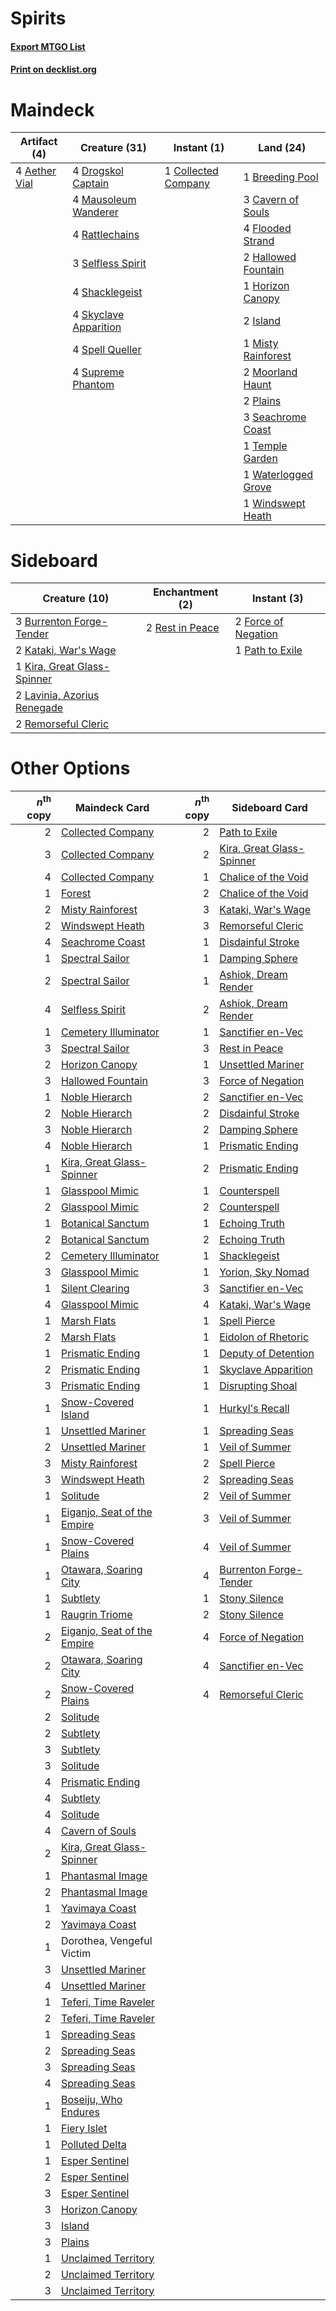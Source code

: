 # Spirits

#### [Export MTGO List](../collection/Spirits/Spirits.txt)
#### [Print on decklist.org](http://decklist.org/?deckmain=4%09Aether%20Vial%0A1%09Breeding%20Pool%0A3%09Cavern%20of%20Souls%0A1%09Collected%20Company%0A4%09Drogskol%20Captain%0A4%09Flooded%20Strand%0A2%09Hallowed%20Fountain%0A1%09Horizon%20Canopy%0A2%09Island%0A4%09Mausoleum%20Wanderer%0A1%09Misty%20Rainforest%0A2%09Moorland%20Haunt%0A2%09Plains%0A4%09Rattlechains%0A3%09Seachrome%20Coast%0A3%09Selfless%20Spirit%0A4%09Shacklegeist%0A4%09Skyclave%20Apparition%0A4%09Spell%20Queller%0A4%09Supreme%20Phantom%0A1%09Temple%20Garden%0A1%09Waterlogged%20Grove%0A1%09Windswept%20Heath&deckside=3%09Burrenton%20Forge-Tender%0A2%09Force%20of%20Negation%0A2%09Kataki,%20War's%20Wage%0A1%09Kira,%20Great%20Glass-Spinner%0A2%09Lavinia,%20Azorius%20Renegade%0A1%09Path%20to%20Exile%0A2%09Remorseful%20Cleric%0A2%09Rest%20in%20Peace)
# Maindeck

|                                     Artifact (4)                                      |                                         Creature (31)                                          |                                         Instant (1)                                          |                                          Land (24)                                           |
|---------------------------------------------------------------------------------------|------------------------------------------------------------------------------------------------|----------------------------------------------------------------------------------------------|----------------------------------------------------------------------------------------------|
|4 [Aether Vial](http://gatherer.wizards.com/Pages/Card/Details.aspx?multiverseid=48146)|4 [Drogskol Captain](http://gatherer.wizards.com/Pages/Card/Details.aspx?multiverseid=244773)   |1 [Collected Company](http://gatherer.wizards.com/Pages/Card/Details.aspx?multiverseid=394519)|1 [Breeding Pool](http://gatherer.wizards.com/Pages/Card/Details.aspx?multiverseid=97088)     |
|                                                                                       |4 [Mausoleum Wanderer](http://gatherer.wizards.com/Pages/Card/Details.aspx?multiverseid=414364) |                                                                                              |3 [Cavern of Souls](http://gatherer.wizards.com/Pages/Card/Details.aspx?multiverseid=278058)  |
|                                                                                       |4 [Rattlechains](http://gatherer.wizards.com/Pages/Card/Details.aspx?multiverseid=409824)       |                                                                                              |4 [Flooded Strand](http://gatherer.wizards.com/Pages/Card/Details.aspx?multiverseid=405098)   |
|                                                                                       |3 [Selfless Spirit](http://gatherer.wizards.com/Pages/Card/Details.aspx?multiverseid=414332)    |                                                                                              |2 [Hallowed Fountain](http://gatherer.wizards.com/Pages/Card/Details.aspx?multiverseid=97071) |
|                                                                                       |4 [Shacklegeist](http://gatherer.wizards.com/Pages/Card/Details.aspx?multiverseid=488252)       |                                                                                              |1 [Horizon Canopy](http://gatherer.wizards.com/Pages/Card/Details.aspx?multiverseid=409571)   |
|                                                                                       |4 [Skyclave Apparition](http://gatherer.wizards.com/Pages/Card/Details.aspx?multiverseid=495603)|                                                                                              |2 [Island](http://gatherer.wizards.com/Pages/Card/Details.aspx?multiverseid=439857)           |
|                                                                                       |4 [Spell Queller](http://gatherer.wizards.com/Pages/Card/Details.aspx?multiverseid=414494)      |                                                                                              |1 [Misty Rainforest](http://gatherer.wizards.com/Pages/Card/Details.aspx?multiverseid=405102) |
|                                                                                       |4 [Supreme Phantom](http://gatherer.wizards.com/Pages/Card/Details.aspx?multiverseid=447212)    |                                                                                              |2 [Moorland Haunt](http://gatherer.wizards.com/Pages/Card/Details.aspx?multiverseid=233239)   |
|                                                                                       |                                                                                                |                                                                                              |2 [Plains](http://gatherer.wizards.com/Pages/Card/Details.aspx?multiverseid=439856)           |
|                                                                                       |                                                                                                |                                                                                              |3 [Seachrome Coast](http://gatherer.wizards.com/Pages/Card/Details.aspx?multiverseid=209399)  |
|                                                                                       |                                                                                                |                                                                                              |1 [Temple Garden](http://gatherer.wizards.com/Pages/Card/Details.aspx?multiverseid=405112)    |
|                                                                                       |                                                                                                |                                                                                              |1 [Waterlogged Grove](http://gatherer.wizards.com/Pages/Card/Details.aspx?multiverseid=464198)|
|                                                                                       |                                                                                                |                                                                                              |1 [Windswept Heath](http://gatherer.wizards.com/Pages/Card/Details.aspx?multiverseid=405115)  |


# Sideboard

|                                            Creature (10)                                             |                                     Enchantment (2)                                      |                                         Instant (3)                                          |
|------------------------------------------------------------------------------------------------------|------------------------------------------------------------------------------------------|----------------------------------------------------------------------------------------------|
|3 [Burrenton Forge-Tender](http://gatherer.wizards.com/Pages/Card/Details.aspx?multiverseid=438580)   |2 [Rest in Peace](http://gatherer.wizards.com/Pages/Card/Details.aspx?multiverseid=442021)|2 [Force of Negation](http://gatherer.wizards.com/Pages/Card/Details.aspx?multiverseid=464001)|
|2 [Kataki, War's Wage](http://gatherer.wizards.com/Pages/Card/Details.aspx?multiverseid=382190)       |                                                                                          |1 [Path to Exile](http://gatherer.wizards.com/Pages/Card/Details.aspx?multiverseid=220511)    |
|1 [Kira, Great Glass-Spinner](http://gatherer.wizards.com/Pages/Card/Details.aspx?multiverseid=74445) |                                                                                          |                                                                                              |
|2 [Lavinia, Azorius Renegade](http://gatherer.wizards.com/Pages/Card/Details.aspx?multiverseid=457333)|                                                                                          |                                                                                              |
|2 [Remorseful Cleric](http://gatherer.wizards.com/Pages/Card/Details.aspx?multiverseid=447169)        |                                                                                          |                                                                                              |


# Other Options

|*n*<sup>th</sup> copy|                                            Maindeck Card                                             |*n*<sup>th</sup> copy|                                          Sideboard Card                                           |
|--------------------:|------------------------------------------------------------------------------------------------------|--------------------:|---------------------------------------------------------------------------------------------------|
|                    2|[Collected Company](http://gatherer.wizards.com/Pages/Card/Details.aspx?multiverseid=394519)          |                    2|[Path to Exile](http://gatherer.wizards.com/Pages/Card/Details.aspx?multiverseid=220511)           |
|                    3|[Collected Company](http://gatherer.wizards.com/Pages/Card/Details.aspx?multiverseid=394519)          |                    2|[Kira, Great Glass-Spinner](http://gatherer.wizards.com/Pages/Card/Details.aspx?multiverseid=74445)|
|                    4|[Collected Company](http://gatherer.wizards.com/Pages/Card/Details.aspx?multiverseid=394519)          |                    1|[Chalice of the Void](http://gatherer.wizards.com/Pages/Card/Details.aspx?multiverseid=442211)     |
|                    1|[Forest](http://gatherer.wizards.com/Pages/Card/Details.aspx?multiverseid=439860)                     |                    2|[Chalice of the Void](http://gatherer.wizards.com/Pages/Card/Details.aspx?multiverseid=442211)     |
|                    2|[Misty Rainforest](http://gatherer.wizards.com/Pages/Card/Details.aspx?multiverseid=405102)           |                    3|[Kataki, War's Wage](http://gatherer.wizards.com/Pages/Card/Details.aspx?multiverseid=382190)      |
|                    2|[Windswept Heath](http://gatherer.wizards.com/Pages/Card/Details.aspx?multiverseid=405115)            |                    3|[Remorseful Cleric](http://gatherer.wizards.com/Pages/Card/Details.aspx?multiverseid=447169)       |
|                    4|[Seachrome Coast](http://gatherer.wizards.com/Pages/Card/Details.aspx?multiverseid=209399)            |                    1|[Disdainful Stroke](http://gatherer.wizards.com/Pages/Card/Details.aspx?multiverseid=420705)       |
|                    1|[Spectral Sailor](http://gatherer.wizards.com/Pages/Card/Details.aspx?multiverseid=466830)            |                    1|[Damping Sphere](http://gatherer.wizards.com/Pages/Card/Details.aspx?multiverseid=443101)          |
|                    2|[Spectral Sailor](http://gatherer.wizards.com/Pages/Card/Details.aspx?multiverseid=466830)            |                    1|[Ashiok, Dream Render](http://gatherer.wizards.com/Pages/Card/Details.aspx?multiverseid=461155)    |
|                    4|[Selfless Spirit](http://gatherer.wizards.com/Pages/Card/Details.aspx?multiverseid=414332)            |                    2|[Ashiok, Dream Render](http://gatherer.wizards.com/Pages/Card/Details.aspx?multiverseid=461155)    |
|                    1|[Cemetery Illuminator](http://gatherer.wizards.com/Pages/Card/Details.aspx?multiverseid=540888)       |                    1|[Sanctifier en-Vec](http://gatherer.wizards.com/Pages/Card/Details.aspx?multiverseid=522103)       |
|                    3|[Spectral Sailor](http://gatherer.wizards.com/Pages/Card/Details.aspx?multiverseid=466830)            |                    3|[Rest in Peace](http://gatherer.wizards.com/Pages/Card/Details.aspx?multiverseid=442021)           |
|                    2|[Horizon Canopy](http://gatherer.wizards.com/Pages/Card/Details.aspx?multiverseid=409571)             |                    1|[Unsettled Mariner](http://gatherer.wizards.com/Pages/Card/Details.aspx?multiverseid=464165)       |
|                    3|[Hallowed Fountain](http://gatherer.wizards.com/Pages/Card/Details.aspx?multiverseid=97071)           |                    3|[Force of Negation](http://gatherer.wizards.com/Pages/Card/Details.aspx?multiverseid=464001)       |
|                    1|[Noble Hierarch](http://gatherer.wizards.com/Pages/Card/Details.aspx?multiverseid=179434)             |                    2|[Sanctifier en-Vec](http://gatherer.wizards.com/Pages/Card/Details.aspx?multiverseid=522103)       |
|                    2|[Noble Hierarch](http://gatherer.wizards.com/Pages/Card/Details.aspx?multiverseid=179434)             |                    2|[Disdainful Stroke](http://gatherer.wizards.com/Pages/Card/Details.aspx?multiverseid=420705)       |
|                    3|[Noble Hierarch](http://gatherer.wizards.com/Pages/Card/Details.aspx?multiverseid=179434)             |                    2|[Damping Sphere](http://gatherer.wizards.com/Pages/Card/Details.aspx?multiverseid=443101)          |
|                    4|[Noble Hierarch](http://gatherer.wizards.com/Pages/Card/Details.aspx?multiverseid=179434)             |                    1|[Prismatic Ending](http://gatherer.wizards.com/Pages/Card/Details.aspx?multiverseid=522101)        |
|                    1|[Kira, Great Glass-Spinner](http://gatherer.wizards.com/Pages/Card/Details.aspx?multiverseid=74445)   |                    2|[Prismatic Ending](http://gatherer.wizards.com/Pages/Card/Details.aspx?multiverseid=522101)        |
|                    1|[Glasspool Mimic](http://gatherer.wizards.com/Pages/Card/Details.aspx?multiverseid=491688)            |                    1|[Counterspell](http://gatherer.wizards.com/Pages/Card/Details.aspx?multiverseid=699)               |
|                    2|[Glasspool Mimic](http://gatherer.wizards.com/Pages/Card/Details.aspx?multiverseid=491688)            |                    2|[Counterspell](http://gatherer.wizards.com/Pages/Card/Details.aspx?multiverseid=699)               |
|                    1|[Botanical Sanctum](http://gatherer.wizards.com/Pages/Card/Details.aspx?multiverseid=417817)          |                    1|[Echoing Truth](http://gatherer.wizards.com/Pages/Card/Details.aspx?multiverseid=405212)           |
|                    2|[Botanical Sanctum](http://gatherer.wizards.com/Pages/Card/Details.aspx?multiverseid=417817)          |                    2|[Echoing Truth](http://gatherer.wizards.com/Pages/Card/Details.aspx?multiverseid=405212)           |
|                    2|[Cemetery Illuminator](http://gatherer.wizards.com/Pages/Card/Details.aspx?multiverseid=540888)       |                    1|[Shacklegeist](http://gatherer.wizards.com/Pages/Card/Details.aspx?multiverseid=488252)            |
|                    3|[Glasspool Mimic](http://gatherer.wizards.com/Pages/Card/Details.aspx?multiverseid=491688)            |                    1|[Yorion, Sky Nomad](http://gatherer.wizards.com/Pages/Card/Details.aspx?multiverseid=479752)       |
|                    1|[Silent Clearing](http://gatherer.wizards.com/Pages/Card/Details.aspx?multiverseid=464195)            |                    3|[Sanctifier en-Vec](http://gatherer.wizards.com/Pages/Card/Details.aspx?multiverseid=522103)       |
|                    4|[Glasspool Mimic](http://gatherer.wizards.com/Pages/Card/Details.aspx?multiverseid=491688)            |                    4|[Kataki, War's Wage](http://gatherer.wizards.com/Pages/Card/Details.aspx?multiverseid=382190)      |
|                    1|[Marsh Flats](http://gatherer.wizards.com/Pages/Card/Details.aspx?multiverseid=405101)                |                    1|[Spell Pierce](http://gatherer.wizards.com/Pages/Card/Details.aspx?multiverseid=425876)            |
|                    2|[Marsh Flats](http://gatherer.wizards.com/Pages/Card/Details.aspx?multiverseid=405101)                |                    1|[Eidolon of Rhetoric](http://gatherer.wizards.com/Pages/Card/Details.aspx?multiverseid=380409)     |
|                    1|[Prismatic Ending](http://gatherer.wizards.com/Pages/Card/Details.aspx?multiverseid=522101)           |                    1|[Deputy of Detention](http://gatherer.wizards.com/Pages/Card/Details.aspx?multiverseid=457309)     |
|                    2|[Prismatic Ending](http://gatherer.wizards.com/Pages/Card/Details.aspx?multiverseid=522101)           |                    1|[Skyclave Apparition](http://gatherer.wizards.com/Pages/Card/Details.aspx?multiverseid=495603)     |
|                    3|[Prismatic Ending](http://gatherer.wizards.com/Pages/Card/Details.aspx?multiverseid=522101)           |                    1|[Disrupting Shoal](http://gatherer.wizards.com/Pages/Card/Details.aspx?multiverseid=74128)         |
|                    1|[Snow-Covered Island](http://gatherer.wizards.com/Pages/Card/Details.aspx?multiverseid=121130)        |                    1|[Hurkyl's Recall](http://gatherer.wizards.com/Pages/Card/Details.aspx?multiverseid=135260)         |
|                    1|[Unsettled Mariner](http://gatherer.wizards.com/Pages/Card/Details.aspx?multiverseid=464165)          |                    1|[Spreading Seas](http://gatherer.wizards.com/Pages/Card/Details.aspx?multiverseid=190405)          |
|                    2|[Unsettled Mariner](http://gatherer.wizards.com/Pages/Card/Details.aspx?multiverseid=464165)          |                    1|[Veil of Summer](http://gatherer.wizards.com/Pages/Card/Details.aspx?multiverseid=466952)          |
|                    3|[Misty Rainforest](http://gatherer.wizards.com/Pages/Card/Details.aspx?multiverseid=405102)           |                    2|[Spell Pierce](http://gatherer.wizards.com/Pages/Card/Details.aspx?multiverseid=425876)            |
|                    3|[Windswept Heath](http://gatherer.wizards.com/Pages/Card/Details.aspx?multiverseid=405115)            |                    2|[Spreading Seas](http://gatherer.wizards.com/Pages/Card/Details.aspx?multiverseid=190405)          |
|                    1|[Solitude](http://gatherer.wizards.com/Pages/Card/Details.aspx?multiverseid=522108)                   |                    2|[Veil of Summer](http://gatherer.wizards.com/Pages/Card/Details.aspx?multiverseid=466952)          |
|                    1|[Eiganjo, Seat of the Empire](http://gatherer.wizards.com/Pages/Card/Details.aspx?multiverseid=548581)|                    3|[Veil of Summer](http://gatherer.wizards.com/Pages/Card/Details.aspx?multiverseid=466952)          |
|                    1|[Snow-Covered Plains](http://gatherer.wizards.com/Pages/Card/Details.aspx?multiverseid=121267)        |                    4|[Veil of Summer](http://gatherer.wizards.com/Pages/Card/Details.aspx?multiverseid=466952)          |
|                    1|[Otawara, Soaring City](http://gatherer.wizards.com/Pages/Card/Details.aspx?multiverseid=548584)      |                    4|[Burrenton Forge-Tender](http://gatherer.wizards.com/Pages/Card/Details.aspx?multiverseid=438580)  |
|                    1|[Subtlety](http://gatherer.wizards.com/Pages/Card/Details.aspx?multiverseid=522143)                   |                    1|[Stony Silence](http://gatherer.wizards.com/Pages/Card/Details.aspx?multiverseid=247425)           |
|                    1|[Raugrin Triome](http://gatherer.wizards.com/Pages/Card/Details.aspx?multiverseid=479771)             |                    2|[Stony Silence](http://gatherer.wizards.com/Pages/Card/Details.aspx?multiverseid=247425)           |
|                    2|[Eiganjo, Seat of the Empire](http://gatherer.wizards.com/Pages/Card/Details.aspx?multiverseid=548581)|                    4|[Force of Negation](http://gatherer.wizards.com/Pages/Card/Details.aspx?multiverseid=464001)       |
|                    2|[Otawara, Soaring City](http://gatherer.wizards.com/Pages/Card/Details.aspx?multiverseid=548584)      |                    4|[Sanctifier en-Vec](http://gatherer.wizards.com/Pages/Card/Details.aspx?multiverseid=522103)       |
|                    2|[Snow-Covered Plains](http://gatherer.wizards.com/Pages/Card/Details.aspx?multiverseid=121267)        |                    4|[Remorseful Cleric](http://gatherer.wizards.com/Pages/Card/Details.aspx?multiverseid=447169)       |
|                    2|[Solitude](http://gatherer.wizards.com/Pages/Card/Details.aspx?multiverseid=522108)                   |                     |                                                                                                   |
|                    2|[Subtlety](http://gatherer.wizards.com/Pages/Card/Details.aspx?multiverseid=522143)                   |                     |                                                                                                   |
|                    3|[Subtlety](http://gatherer.wizards.com/Pages/Card/Details.aspx?multiverseid=522143)                   |                     |                                                                                                   |
|                    3|[Solitude](http://gatherer.wizards.com/Pages/Card/Details.aspx?multiverseid=522108)                   |                     |                                                                                                   |
|                    4|[Prismatic Ending](http://gatherer.wizards.com/Pages/Card/Details.aspx?multiverseid=522101)           |                     |                                                                                                   |
|                    4|[Subtlety](http://gatherer.wizards.com/Pages/Card/Details.aspx?multiverseid=522143)                   |                     |                                                                                                   |
|                    4|[Solitude](http://gatherer.wizards.com/Pages/Card/Details.aspx?multiverseid=522108)                   |                     |                                                                                                   |
|                    4|[Cavern of Souls](http://gatherer.wizards.com/Pages/Card/Details.aspx?multiverseid=278058)            |                     |                                                                                                   |
|                    2|[Kira, Great Glass-Spinner](http://gatherer.wizards.com/Pages/Card/Details.aspx?multiverseid=74445)   |                     |                                                                                                   |
|                    1|[Phantasmal Image](http://gatherer.wizards.com/Pages/Card/Details.aspx?multiverseid=220099)           |                     |                                                                                                   |
|                    2|[Phantasmal Image](http://gatherer.wizards.com/Pages/Card/Details.aspx?multiverseid=220099)           |                     |                                                                                                   |
|                    1|[Yavimaya Coast](http://gatherer.wizards.com/Pages/Card/Details.aspx?multiverseid=129810)             |                     |                                                                                                   |
|                    2|[Yavimaya Coast](http://gatherer.wizards.com/Pages/Card/Details.aspx?multiverseid=129810)             |                     |                                                                                                   |
|                    1|Dorothea, Vengeful Victim                                                                             |                     |                                                                                                   |
|                    3|[Unsettled Mariner](http://gatherer.wizards.com/Pages/Card/Details.aspx?multiverseid=464165)          |                     |                                                                                                   |
|                    4|[Unsettled Mariner](http://gatherer.wizards.com/Pages/Card/Details.aspx?multiverseid=464165)          |                     |                                                                                                   |
|                    1|[Teferi, Time Raveler](http://gatherer.wizards.com/Pages/Card/Details.aspx?multiverseid=461148)       |                     |                                                                                                   |
|                    2|[Teferi, Time Raveler](http://gatherer.wizards.com/Pages/Card/Details.aspx?multiverseid=461148)       |                     |                                                                                                   |
|                    1|[Spreading Seas](http://gatherer.wizards.com/Pages/Card/Details.aspx?multiverseid=190405)             |                     |                                                                                                   |
|                    2|[Spreading Seas](http://gatherer.wizards.com/Pages/Card/Details.aspx?multiverseid=190405)             |                     |                                                                                                   |
|                    3|[Spreading Seas](http://gatherer.wizards.com/Pages/Card/Details.aspx?multiverseid=190405)             |                     |                                                                                                   |
|                    4|[Spreading Seas](http://gatherer.wizards.com/Pages/Card/Details.aspx?multiverseid=190405)             |                     |                                                                                                   |
|                    1|[Boseiju, Who Endures](http://gatherer.wizards.com/Pages/Card/Details.aspx?multiverseid=548579)       |                     |                                                                                                   |
|                    1|[Fiery Islet](http://gatherer.wizards.com/Pages/Card/Details.aspx?multiverseid=464187)                |                     |                                                                                                   |
|                    1|[Polluted Delta](http://gatherer.wizards.com/Pages/Card/Details.aspx?multiverseid=405104)             |                     |                                                                                                   |
|                    1|[Esper Sentinel](http://gatherer.wizards.com/Pages/Card/Details.aspx?multiverseid=522088)             |                     |                                                                                                   |
|                    2|[Esper Sentinel](http://gatherer.wizards.com/Pages/Card/Details.aspx?multiverseid=522088)             |                     |                                                                                                   |
|                    3|[Esper Sentinel](http://gatherer.wizards.com/Pages/Card/Details.aspx?multiverseid=522088)             |                     |                                                                                                   |
|                    3|[Horizon Canopy](http://gatherer.wizards.com/Pages/Card/Details.aspx?multiverseid=409571)             |                     |                                                                                                   |
|                    3|[Island](http://gatherer.wizards.com/Pages/Card/Details.aspx?multiverseid=439857)                     |                     |                                                                                                   |
|                    3|[Plains](http://gatherer.wizards.com/Pages/Card/Details.aspx?multiverseid=439856)                     |                     |                                                                                                   |
|                    1|[Unclaimed Territory](http://gatherer.wizards.com/Pages/Card/Details.aspx?multiverseid=435419)        |                     |                                                                                                   |
|                    2|[Unclaimed Territory](http://gatherer.wizards.com/Pages/Card/Details.aspx?multiverseid=435419)        |                     |                                                                                                   |
|                    3|[Unclaimed Territory](http://gatherer.wizards.com/Pages/Card/Details.aspx?multiverseid=435419)        |                     |                                                                                                   |

